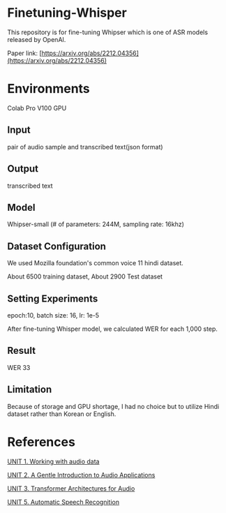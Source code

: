 # Finetuning-Whisper

This repository is for fine-tuning Whipser which is one of ASR models released by OpenAI.

Paper link: [https://arxiv.org/abs/2212.04356](https://arxiv.org/abs/2212.04356)

# Environments

Colab Pro V100 GPU

## Input

pair of audio sample and transcribed text(json format)

## Output

transcribed text

## Model

Whipser-small (# of parameters: 244M, sampling rate: 16khz)

## Dataset Configuration

We used Mozilla foundation's common voice 11 hindi dataset.

About 6500 training dataset, About 2900 Test dataset

## Setting Experiments

epoch:10, batch size: 16, lr: 1e-5

After fine-tuning Whisper model, we calculated WER for each 1,000 step.

## Result

WER 33

## Limitation

Because of storage and GPU shortage, I had no choice but to utilize Hindi dataset rather than Korean or English.

# References

[UNIT 1. Working with audio data](https://huggingface.co/learn/audio-course/chapter1/introduction)

[UNIT 2. A Gentle Introduction to Audio Applications](https://huggingface.co/learn/audio-course/chapter2/introduction)

[UNIT 3. Transformer Architectures for Audio](https://huggingface.co/learn/audio-course/chapter3/introduction)

[UNIT 5. Automatic Speech Recognition](https://huggingface.co/learn/audio-course/chapter5/introduction)
